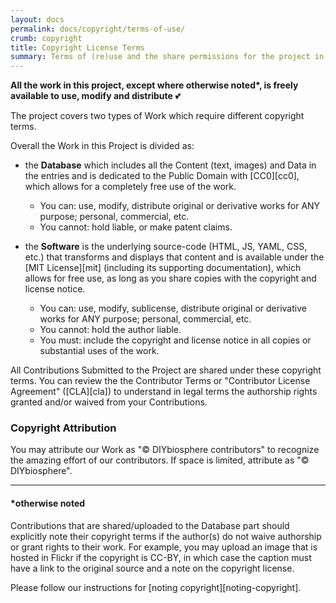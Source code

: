 ```yaml
---
layout: docs
permalink: docs/copyright/terms-of-use/
crumb: copyright
title: Copyright License Terms
summary: Terms of (re)use and the share permissions for the project in simple english
---
```


**All the work in this project, except where otherwise noted\*, is freely available to use, modify and distribute** :two_hearts:

The project covers two types of Work which require different copyright terms.

Overall the Work in this Project is divided as:

- the **Database** which includes all the Content (text, images) and Data in the entries and is dedicated to the Public Domain with [CC0][cc0], which allows for a completely free use of the work.
    - You can: use, modify, distribute original or derivative works for ANY purpose; personal, commercial, etc.
    - You cannot: hold liable, or make patent claims.

- the **Software** is the underlying source-code (HTML, JS, YAML, CSS, etc.) that transforms and displays that content and is available under the [MIT License][mit] (including its supporting documentation), which allows for free use, as long as you share copies with the copyright and license notice.
    - You can: use, modify, sublicense, distribute original or derivative works for ANY purpose; personal, commercial, etc.
    - You cannot: hold the author liable.
    - You must: include the copyright and license notice in all copies or substantial uses of the work.

All Contributions Submitted to the Project are shared under these copyright terms. You can review the the Contributor Terms or "Contributor License Agreement" ([CLA][cla]) to understand in legal terms the authorship rights granted and/or waived from your Contributions.

### Copyright Attribution
You may attribute our Work as "© DIYbiosphere contributors" to recognize the amazing effort of our contributors. If space is limited, attribute as "© DIYbiosphere".

---

#### *otherwise noted
Contributions that are shared/uploaded to the Database part should explicitly note their copyright terms if the author(s) do not waive authorship or grant rights to their work. For example, you may upload an image that is hosted in Flickr if the copyright is CC-BY, in which case the caption must have a link to the original source and a note on the copyright license.

Please follow our instructions for [noting copyright][noting-copyright].
